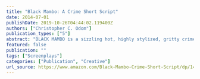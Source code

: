 ```yaml
---
title: "Black Mambo: A Crime Short Script"
date: 2014-07-01
publishDate: 2019-10-26T04:44:02.119400Z
authors: ["Christopher C. Odom"]
publication_types: ["5"]
abstract: "BLACK MAMBO is a sizzling hot, highly stylized, gritty crime story placed within the miry landscape of the Los Angeles underground crime world. When Police Detective Will Biggs and his crew attempt to infiltrate Black Mambo's counterfeit crime syndicate, Will's team gets made and all hell breaks loose."
featured: false
publication: ""
tags: ["Screenplays"]
categories: ["Publication", "Creative"]
url_source: https://www.amazon.com/Black-Mambo-Crime-Short-Script/dp/1438201826/ref=tmm_pap_swatch_0?_encoding=UTF8&qid=&sr=
---
```

